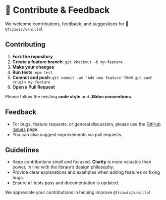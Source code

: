 # 💬 Contribute & Feedback

We welcome contributions, feedback, and suggestions for 🍦 `@fizzwiz/vanilla`!

## Contributing

1. **Fork the repository**
2. **Create a feature branch**: `git checkout -b my-feature`
3. **Make your changes**
4. **Run tests**: `npm test`
5. **Commit and push**: `git commit -am 'Add new feature'` then `git push origin my-feature`
6. **Open a Pull Request**

Please follow the existing **code style** and **JSdoc conventions**.

## Feedback

* For bugs, feature requests, or general discussion, please use the [GitHub Issues](https://github.com/fizzwiz/vanilla/issues) page.
* You can also suggest improvements via pull requests.

## Guidelines

* Keep contributions small and focused. **Clarity** is more valuable than power, in line with the library’s design philosophy.
* Provide clear explanations and examples when adding features or fixing bugs.
* Ensure all tests pass and documentation is updated.

We appreciate your contributions in helping improve `@fizzwiz/vanilla`!

